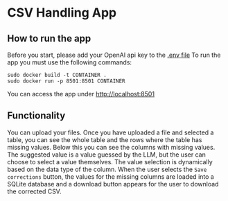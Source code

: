 # CSV Handling App

## How to run the app

Before you start, please add your OpenAI api key to the [.env file](.env)
To run the app you must use the following commands:
```console
sudo docker build -t CONTAINER .
sudo docker run -p 8501:8501 CONTAINER
```

You can access the app under <http://localhost:8501>

## Functionality
You can upload your files. Once you have uploaded a file and selected a table, you can see the whole table and the rows where the table has missing values. Below this you can see the columns with missing values. The suggested value is a value guessed by the LLM, but the user can choose to select a value themselves. The value selection is dynamically based on the data type of the column.
When the user selects the `Save corrections` button, the values for the missing columns are loaded into a SQLite database and a download button appears for the user to download the corrected CSV.
